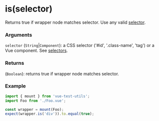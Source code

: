 # is(selector)

Returns true if wrapper node matches selector. Use any valid [selector](/api/selectors.md).

### Arguments

`selector` (`String`|`Component`): a CSS selector ('#id', '.class-name', 'tag') or a Vue component. See [selectors](/api/selectors.md).

### Returns

(`Boolean`): returns true if wrapper node matches selector.

### Example

```js
import { mount } from 'vue-test-utils';
import Foo from './Foo.vue';

const wrapper = mount(Foo);
expect(wrapper.is('div')).to.equal(true);
```
